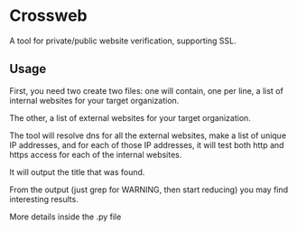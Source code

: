 Crossweb
========

A tool for private/public website verification, supporting SSL.


Usage
-----

First, you need two create two files: one will contain, one per line, a
list of internal websites for your target organization.

The other, a list of external websites for your target organization.

The tool will resolve dns for all the external websites, make a list of
unique IP addresses, and for each of those IP addresses, it will test both
http and https access for each of the internal websites.

It will output the title that was found.

From the output (just grep for WARNING, then start reducing) you may find
interesting results.

More details inside the .py file

